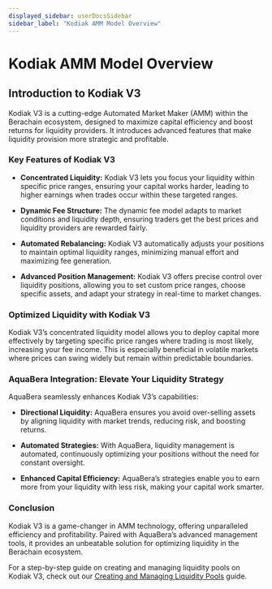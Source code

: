 ```yaml
---
displayed_sidebar: userDocsSidebar
sidebar_label: "Kodiak AMM Model Overview"
---
```


# Kodiak AMM Model Overview

## Introduction to Kodiak V3

Kodiak V3 is a cutting-edge Automated Market Maker (AMM) within the Berachain ecosystem, designed to maximize capital efficiency and boost returns for liquidity providers. It introduces advanced features that make liquidity provision more strategic and profitable.

### Key Features of Kodiak V3

- **Concentrated Liquidity:** Kodiak V3 lets you focus your liquidity within specific price ranges, ensuring your capital works harder, leading to higher earnings when trades occur within these targeted ranges.

- **Dynamic Fee Structure:** The dynamic fee model adapts to market conditions and liquidity depth, ensuring traders get the best prices and liquidity providers are rewarded fairly.

- **Automated Rebalancing:** Kodiak V3 automatically adjusts your positions to maintain optimal liquidity ranges, minimizing manual effort and maximizing fee generation.

- **Advanced Position Management:** Kodiak V3 offers precise control over liquidity positions, allowing you to set custom price ranges, choose specific assets, and adapt your strategy in real-time to market changes.

### Optimized Liquidity with Kodiak V3

Kodiak V3’s concentrated liquidity model allows you to deploy capital more effectively by targeting specific price ranges where trading is most likely, increasing your fee income. This is especially beneficial in volatile markets where prices can swing widely but remain within predictable boundaries.

### AquaBera Integration: Elevate Your Liquidity Strategy

AquaBera seamlessly enhances Kodiak V3’s capabilities:

- **Directional Liquidity:** AquaBera ensures you avoid over-selling assets by aligning liquidity with market trends, reducing risk, and boosting returns.

- **Automated Strategies:** With AquaBera, liquidity management is automated, continuously optimizing your positions without the need for constant oversight.

- **Enhanced Capital Efficiency:** AquaBera’s strategies enable you to earn more from your liquidity with less risk, making your capital work smarter.

### Conclusion

Kodiak V3 is a game-changer in AMM technology, offering unparalleled efficiency and profitability. Paired with AquaBera’s advanced management tools, it provides an unbeatable solution for optimizing liquidity in the Berachain ecosystem.

For a step-by-step guide on creating and managing liquidity pools on Kodiak V3, check out our [Creating and Managing Liquidity Pools](./manage-liquidity-pools) guide.
